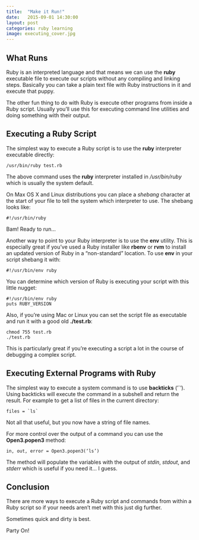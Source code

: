 ```yaml
---
title:  "Make it Run!"
date:   2015-09-01 14:30:00
layout: post
categories: ruby learning
image: executing_cover.jpg
---
```


## What Runs

Ruby is an interpreted language and that means we can use the **ruby** executable file to execute our scripts without any compiling and linking steps.  Basically you can take a plain text file with Ruby instructions in it and execute that puppy.

The other fun thing to do with Ruby is execute other programs from inside a Ruby script.  Usually you’ll use this for executing command line utilities and doing something with their output.  

<!--more-->

## Executing a Ruby Script

The simplest way to execute a Ruby script is to use the **ruby** interpreter executable directly:

```
/usr/bin/ruby test.rb
```

The above command uses the **ruby** interpreter installed in */usr/bin/ruby* which is usually the system default.  

On Max OS X and Linux distributions you can place a *shebang* character at the start of your file to tell the system which interpreter to use.  The shebang looks like:

```
#!/usr/bin/ruby
```

Bam! Ready to run…

Another way to point to your Ruby interpreter is to use the **env** utility. This is especially great if you’ve used a Ruby installer like **rbenv** or **rvm** to install an updated version of Ruby in a “non-standard” location.  To use **env** in your script shebang it with:

```
#!/usr/bin/env ruby
```

You can determine which version of Ruby is executing your script with this little nugget:

```
#!/usr/bin/env ruby
puts RUBY_VERSION
```

Also, if you’re using Mac or Linux you can set the script file as executable and run it with a good old **./test.rb**:

```
chmod 755 test.rb
./test.rb
```

This is particularly great if you’re executing a script a lot in the course of debugging a complex script.

## Executing External Programs with Ruby

The simplest way to execute a system command is to use **backticks** (’`’).  Using backticks will execute the command in a  subshell and return the result.  For example to get a list of files in the current directory:

```
files = `ls`
```

Not all that useful, but you now have a string of file names.

For more control over the output of a command you can use the **Open3.popen3** method:

```
in, out, error = Open3.popen3(‘ls’)
```

The method will populate the variables with the output of *stdin*, *stdout*, and *stderr* which is useful if you need it… I guess.

## Conclusion

There are more ways to execute a Ruby script and commands from within a Ruby script so if your needs aren’t met with this just dig further.

Sometimes quick and dirty is best.

Party On!
